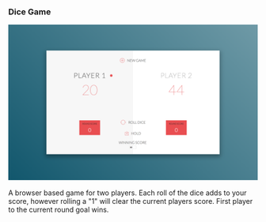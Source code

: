 ### Dice Game

![Game Image](/Images/Dice_Game.png "Game Image")

A browser based game for two players. Each roll of the dice adds to your score, however rolling a "1" will clear the current players score. First player to the current round goal wins. 

